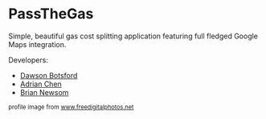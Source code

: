PassTheGas
==========
Simple, beautiful gas cost splitting application featuring full fledged Google Maps integration.

Developers: 
* [Dawson Botsford](https://github.com/dawsonbotsford) 
* [Adrian Chen](https://github.com/adrian-chen)
* [Brian Newsom](https://github.com/BrianNewsom)

<sup> profile image from www.freedigitalphotos.net </sup>
